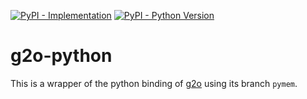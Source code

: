 [![PyPI - Implementation](https://img.shields.io/pypi/v/g2o-python)](https://pypi.org/project/g2o-python/)
[![PyPI - Python Version](https://img.shields.io/pypi/pyversions/g2o-python)](https://pypi.org/project/g2o-python/)


# g2o-python

This is a wrapper of the python binding of [g2o](https://github.com/RainerKuemmerle/g2o) using its branch `pymem`.
